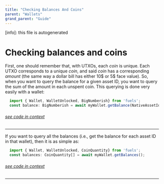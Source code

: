 ```yaml
---
title: "Checking Balances And Coins"
parent: "Wallets"
grand_parent: "Guide"
---
```


[info]: this file is autogenerated
# Checking balances and coins

First, one should remember that, with UTXOs, each _coin_ is unique. Each UTXO corresponds to a unique _coin_, and said _coin_ has a corresponding _amount_ (the same way a dollar bill has either 10$ or 5$ face value). So, when you want to query the balance for a given asset ID, you want to query the sum of the amount in each unspent coin. This querying is done very easily with a wallet:


```typescript
  import { Wallet, WalletUnlocked, BigNumberish} from 'fuels';
  const balance: BigNumberish = await myWallet.getBalance(NativeAssetId);
```
###### [see code in context](https://github.com/FuelLabs/fuels-ts/blob/master/packages/fuel-gauge/src/doc-examples.test.ts#L175-L178)

---


If you want to query all the balances (i.e., get the balance for each asset ID in that wallet), then it is as simple as:


```typescript
  import { Wallet, WalletUnlocked, CoinQuantity} from 'fuels';
  const balances: CoinQuantity[] = await myWallet.getBalances();
```
###### [see code in context](https://github.com/FuelLabs/fuels-ts/blob/master/packages/fuel-gauge/src/doc-examples.test.ts#L180-L183)

---

